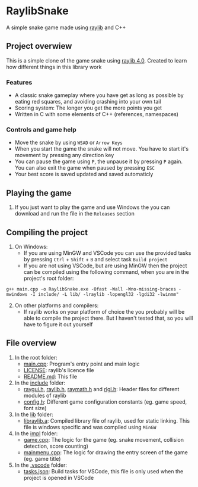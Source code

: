 # RaylibSnake

A simple snake game made using [raylib](https://www.raylib.com) and C++

## Project overwiew

This is a simple clone of the game snake using [raylib 4.0](https://www.raylib.com). Created to learn how different things in this library work

### Features

- A classic snake gameplay where you have get as long as possible by eating red squares, and avoiding crashing into your own tail
- Scoring system: The longer you get the more points you get
- Written in C with some elements of C++ (references, namespaces)

### Controls and game help
- Move the snake by using `WSAD` or `Arrow Keys`
- When you start the game the snake will not move. You have to start it's movement by pressing any direction key
- You can pause the game using `P`, the unpause it by pressing `P` again. You can also exit the game when paused by pressing `ESC`
- Your best score is saved updated and saved automaticly

## Playing the game
1. If you just want to play the game and use Windows the you can download and run the file in the `Releases` section

## Compiling the project
1. On Windows:
	- If you are using MinGW and VSCode you can use the provided tasks by pressing `Ctrl` + `Shift` + `B` and select task `Build project`
	- If you are not using VSCode, but are using MinGW then the project can be compiled using the following command, when you are in the project's root folder: 
  ```
  g++ main.cpp -o RaylibSnake.exe -Ofast -Wall -Wno-missing-braces -mwindows -I include/ -L lib/ -lraylib -lopengl32 -lgdi32 -lwinmm"
  ```
2. On other platforms and compilers:
	- If raylib works on your platform of choice the you probably will be able to compile the project there. But I haven't tested that, so you will have to figure it out yourself

## File overview
1. In the root folder:
	- [main.cpp](main.cpp): Program's entry point and main logic
	- [LICENSE](LICENSE): raylib's licence file
	- [README.md](README.md): This file
2. In the [include](include) folder:
	- [raygui.h](include/raygui.h), [raylib.h](include/raylib.h), [raymath.h](include/raymath.h) and [rlgl.h](include/rlgl.h): Header files for different modules of raylib
	- [config.h](include/config.h): Different game configuration constants (eg. game speed, font size)
3. In the [lib](lib) folder:
	- [libraylib.a](lib/libraylib.a): Compiled library file of raylib, used for static linking. This file is windows specific and was compiled using `MinGW`
4. In the [impl](impl) folder:
	- [game.cpp](impl/game.cpp): The logic for the game (eg. snake movement, collision detection, score counting)
	- [mainmenu.cpp](impl/mainmenu.cpp): The logic for drawing the entry screen of the game (eg. game title)
5. In the [.vscode](.vscode) folder:
	- [tasks.json](.vscode/tasks.json): Build tasks for VSCode, this file is only used when the project is opened in VSCode
